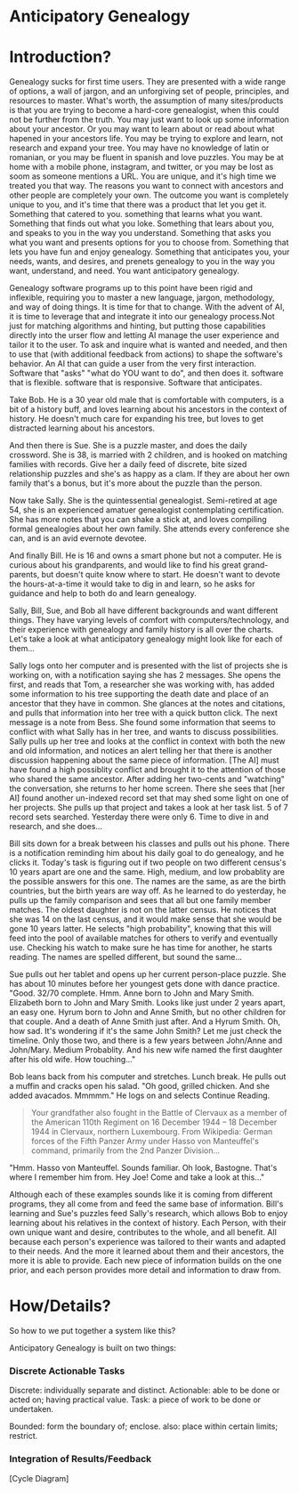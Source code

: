 # Anticipatory Genealogy

# Introduction?

Genealogy sucks for first time users. They are presented with a wide range of options, a wall of jargon, and an unforgiving set of people, principles, and resources to master. What's worth, the assumption of many sites/products is that you are trying to become a hard-core genealogist, when this could not be further from the truth. You may just want to look up some information about your ancestor. Or you may want to learn about or read about what hapened in your ancestors life. You may be trying to explore and learn, not research and expand your tree. You may have no knowledge of latin or romanian, or you may be fluent in spanish and love puzzles. You may be at home with a mobile phone, instagram, and twitter, or you may be lost as soom as someone mentions a URL. You are unique, and it's high time we treated you that way. The reasons you want to connect with ancestors and other people are completely your own. The outcome you want is completely unique to you, and it's time that there was a product that let you get it. Something that catered to you. something that learns what you want. Something that finds out what you loke. Something that lears about you, and speaks to you in the way you understand. Something that asks you what you want and presents options for you to choose from. Something that lets you have fun and enjoy genealogy. Something that anticipates you, your needs, wants, and desires, and prenets genealogy to you in the way you want, understand, and need. You want anticipatory genealogy.

Genealogy software programs up to this point have been rigid and inflexible, requiring you to master a new language, jargon, methodology, and way of doing things. It is time for that to change. With the advent of AI, it is time to leverage that and integrate it into our genealogy process.Not just for matching algorithms and hinting, but putting those capabilities directly into the urser flow and letting AI manage the user experience and tailor it to the user. To ask and inquire what is wanted and needed, and then to use that (with additional feedback from actions) to shape the software's behavior. An AI that can guide a user from the very first interaction. Software that "asks" "what do YOU want to do", and then does it. software that is flexible. software that is responsive. Software that anticipates.

Take Bob. He is a 30 year old male that is comfortable with computers, is a bit of a history buff, and loves learning about his ancestors in the context of history. He doesn't much care for expanding his tree, but loves to get distracted learning about his ancestors.

And then there is Sue. She is a puzzle master, and does the daily crossword. She is 38, is married with 2 children, and is hooked on matching families with records. Give her a daily feed of discrete, bite sized relationship puzzles and she's as happy as a clam. If they are about her own family that's a bonus, but it's more about the puzzle than the person.

Now take Sally. She is the quintessential genealogist. Semi-retired at age 54, she is an experienced amatuer genealogist contemplating certification. She has more notes that you can shake a stick at, and loves compiling formal genealogies about her own family. She attends every conference she can, and is an avid evernote devotee.

And finally Bill. He is 16 and owns a smart phone but not a computer. He is curious about his grandparents, and would like to find his great grand-parents, but doesn't quite know where to start. He doesn't want to devote the hours-at-a-time it would take to dig in and learn, so he asks for guidance and help to both do and learn genealogy.

Sally, Bill, Sue, and Bob all have different backgrounds and want different things. They have varying levels of comfort with computers/technology, and their experience with genealogy and family history is all over the charts. Let's take a look at what anticipatory genealogy might look like for each of them...

Sally logs onto her computer and is presented with the list of projects she is working on, with a notification saying she has 2 messages. She opens the first, and reads that Tom, a researcher she was working with, has added some information to his tree supporting the death date and place of an ancestor that they have in common. She glances at the notes and citations, and pulls that information into her tree with a quick button click. The next message is a note from Bess. She found some information that seems to conflict with what Sally has in her tree, and wants to discuss possibilities. Sally pulls up her tree and looks at the conflict in context with both the new and old information, and notices an alert telling her that there is another discussion happening about the same piece of information. [The AI] must have found a high possiblity conflict and brought it to the attention of those who shared the same ancestor. After adding her two-cents and "watching" the conversation, she returns to her home screen. There she sees that [her AI] found another un-indexed record set that may shed some light on one of her projects. She pulls up that project and takes a look at her task list. 5 of 7 record sets searched. Yesterday there were only 6. Time to dive in and research, and she does...

Bill sits down for a break between his classes and pulls out his phone. There is a notification reminding him about his daily goal to do genealogy, and he clicks it. Today's task is figuring out if two people on two different census's 10 years apart are one and the same. High, medium, and low probablity are the possible answers for this one. The names are the same, as are the birth countries, but the birth years are way off. As he learned to do yesterday, he pulls up the family comparison and sees that all but one family member matches. The oldest daughter is not on the latter census. He notices that she was 14 on the last census, and it would make sense that she would be gone 10 years latter. He selects "high probability", knowing that this will feed into the pool of available matches for others to verify and eventually use. Checking his watch to make sure he has time for another, he starts reading. The names are spelled different, but sound the same...

Sue pulls out her tablet and opens up her current person-place puzzle. She has about 10 minutes before her youngest gets done with dance practice. "Good. 32/70 complete. Hmm. Anne born to John and Mary Smith. Elizabeth born to John and Mary Smith. Looks like just under 2 years apart, an easy one. Hyrum born to John and Anne Smith, but no other children for that couple. And a death of Anne Smith just after. And a Hyrum Smith. Oh, how sad. It's wondering if it's the same John Smith? Let me just check the timeline. Only those two, and there is a few years between John/Anne and John/Mary. Medium Probablity. And his new wife named the first daughter after his old wife. How touching..."

Bob leans back from his computer and stretches. Lunch break. He pulls out a muffin and cracks open his salad. "Oh good, grilled chicken. And she added avacados. Mmmmm." He logs on and selects Continue Reading.
> Your grandfather also fought in the Battle of Clervaux as a member of the American 110th Regiment on 16 December 1944 – 18 December 1944 in Clervaux, northern Luxembourg. From Wikipedia: German forces of the Fifth Panzer Army under Hasso von Manteuffel's command, primarily from the 2nd Panzer Division...

"Hmm. Hasso von Manteuffel. Sounds familiar. Oh look, Bastogne. That's where I remember him from. Hey Joe! Come and take a look at this..."

Although each of these examples sounds like it is coming from different programs, they all come from and feed the same base of information. Bill's learning and Sue's puzzles feed Sally's research, which allows Bob to enjoy learning about his relatives in the context of history. Each Person, with their own unique want and desire, contributes to the whole, and all benefit. All because each person's experience was tailored to their wants and adapted to their needs. And the more it learned about them and their ancestors, the more it is able to provide. Each new piece of information builds on the one prior, and each person provides more detail and information to draw from.

# How/Details?

So how to we put together a system like this?

Anticipatory Genealogy is built on two things:

### Discrete Actionable Tasks

Discrete: individually separate and distinct.
Actionable: able to be done or acted on; having practical value.
Task: a piece of work to be done or undertaken.

Bounded: form the boundary of; enclose. also: place within certain limits; restrict.

### Integration of Results/Feedback

[Cycle Diagram]
